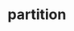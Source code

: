# partition

<!-- TODO-START
TODO: Fill short description here.

## Type signature

TODO: Fill type signature down below.

```
any ⇒ any
```

## Examples

TODO: List at least one example down below.

```javascript
partition(); // ⇒ TODO
```

## Questions

TODO: List questions that may this function answers.
TODO-END -->
